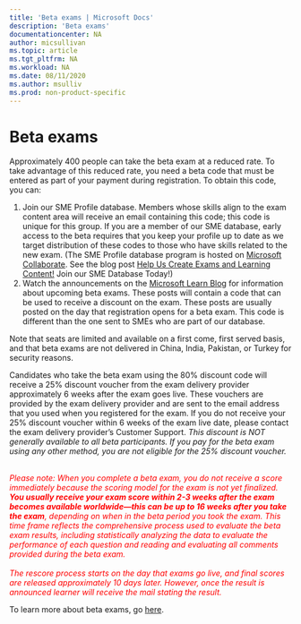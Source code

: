 ```yaml
---
title: 'Beta exams | Microsoft Docs'
description: 'Beta exams' 
documentationcenter: NA 
author: micsullivan
ms.topic: article
ms.tgt_pltfrm: NA
ms.workload: NA
ms.date: 08/11/2020
ms.author: msulliv
ms.prod: non-product-specific
---
```

# Beta exams


Approximately 400 people can take the beta exam at a reduced rate. To take advantage of this reduced rate, you need a beta code that must be entered as part of your payment during registration. To obtain this code, you can:

1. Join our SME Profile database. Members whose skills align to the exam content area will receive an email containing this code; this code is unique for this group. If you are a member of our SME database, early access to the beta requires that you keep your profile up to date as we target distribution of these codes to those who have skills related to the new exam. (The SME Profile database program is hosted on [Microsoft Collaborate](https://aka.ms/collaborate). See the blog post [Help Us Create Exams and Learning Content!](/learn/certifications/posts/help-us-create-exams-and-learning-content) Join our SME Database Today!)
2. Watch the announcements on the [Microsoft Learn Blog](https://aka.ms/learningblog) for information about upcoming beta exams. These posts will contain a code that can be used to receive a discount on the exam. These posts are usually posted on the day that registration opens for a beta exam. This code is different than the one sent to SMEs who are part of our database.

Note that seats are limited and available on a first come, first served basis, and that beta exams are not delivered in China, India, Pakistan, or Turkey for security reasons.

Candidates who take the beta exam using the 80% discount code will receive a 25% discount voucher from the exam delivery provider approximately 6 weeks after the exam goes live. These vouchers are provided by the exam delivery provider and are sent to the email address that you used when you registered for the exam. If you do not receive your 25% discount voucher within 6 weeks of the exam live date, please contact the exam delivery provider’s Customer Support. _This discount is NOT generally available to all beta participants. If you pay for the beta exam using any other method, you are not eligible for the 25% discount voucher._
<br/><br/>
<div><font color='red'><em>
Please note: When you complete a beta exam, you do not receive a score immediately because the scoring model for the exam is not yet finalized. <strong>You usually receive your exam score within 2-3 weeks after the exam becomes available worldwide—this can be up to 16 weeks after you take the exam</strong>, depending on when in the beta period you took the exam. This time frame reflects the comprehensive process used to evaluate the beta exam results, including statistically analyzing the data to evaluate the performance of each question and reading and evaluating all comments provided during the beta exam.</em></font></div>
<br/>
<div><font color='red'><em>The rescore process starts on the day that exams go live, and final scores are released approximately 10 days later. However, once the result is announced learner will receive the mail stating the result.</em></font></div>

To learn more about beta exams, go [here](/learn/certifications/certification-exams#participating-in-beta-exams).